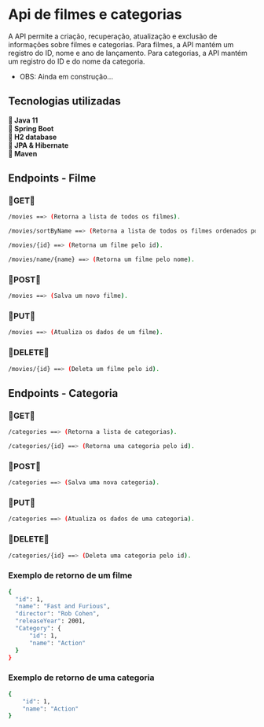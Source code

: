 # Api de filmes e categorias
<p>
  A API permite a criação, recuperação, atualização e exclusão de informações sobre filmes e categorias.
  Para filmes, a API mantém um registro do ID, nome e ano de lançamento. 
  Para categorias, a API mantém um registro do ID e do nome da categoria.
</p>

+ OBS: Ainda em construção...

<h2> Tecnologias utilizadas </h2>
<p>
  🔹<strong> Java 11 </strong> <br>
  🔹<strong> Spring Boot </strong> <br>
  🔹<strong> H2 database </strong> <br>
  🔹<strong> JPA & Hibernate </strong> <br>
  🔹<strong> Maven </strong><br>
</p>

<h2> Endpoints - Filme </h2>

<h3>🔹GET🔹</h3>

```bash
/movies ==> (Retorna a lista de todos os filmes).

/movies/sortByName ==> (Retorna a lista de todos os filmes ordenados por nome).

/movies/{id} ==> (Retorna um filme pelo id).

/movies/name/{name} ==> (Retorna um filme pelo nome).
```
<h3>🔹POST🔹</h3>

```bash
/movies ==> (Salva um novo filme).
```
<h3>🔹PUT🔹</h3>

```bash
/movies ==> (Atualiza os dados de um filme).
```
<h3>🔹DELETE🔹</h3>

```bash
/movies/{id} ==> (Deleta um filme pelo id).
```

<h2> Endpoints - Categoria </h2>

<h3>🔹GET🔹</h3>

```bash
/categories ==> (Retorna a lista de categorias).

/categories/{id} ==> (Retorna uma categoria pelo id).
```
<h3>🔹POST🔹</h3>

```bash
/categories ==> (Salva uma nova categoria).
```
<h3>🔹PUT🔹</h3>

```bash
/categories ==> (Atualiza os dados de uma categoria).
```
<h3>🔹DELETE🔹</h3>

```bash
/categories/{id} ==> (Deleta uma categoria pelo id).
```

<h3>Exemplo de retorno de um filme </h3>

```bash
{
  "id": 1,
  "name": "Fast and Furious",
  "director": "Rob Cohen",
  "releaseYear": 2001,
  "Category": {
      "id": 1,
      "name": "Action"
  }
}
```
<h3>Exemplo de retorno de uma categoria </h3>

```bash
{
    "id": 1,
    "name": "Action"
}
```
